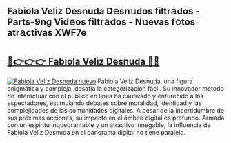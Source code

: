 ## Fabiola Veliz Desnuda D𝚎sn𝚞dos filtr𝚊dos - Parts-9ng Vid𝚎os filtr𝚊dos - N𝚞evas f𝚘tos atr𝚊ctivas XWF7e

# <h2><a href="http://mb8pab.tromn.icu/?c=Fabiola+Veliz+Desnuda">🔗👉👉👉 Fabiola Veliz Desnuda 🔗🔗</a></h2>

[![Fabiola Veliz Desnuda nuevo](https://i.imgur.com/pEAQMta.gif)](http://mb8pab.tromn.icu/?c=Fabiola+Veliz+Desnuda)
Fabiola Veliz Desnuda, una figura enigmática y compleja, desafía la categorización fácil. Su innovador método de interactuar con el público en línea ha cautivado y enfurecido a los espectadores, estimulando debates sobre moralidad, identidad y las complejidades de las comunidades digitales. A pesar de la incertidumbre de sus próximas acciones, su impacto en el ámbito digital es profundo. Armada con un espíritu inquebrantable y un atractivo innegable, la influencia de Fabiola Veliz Desnuda en el panorama digital no tiene paralelo.
